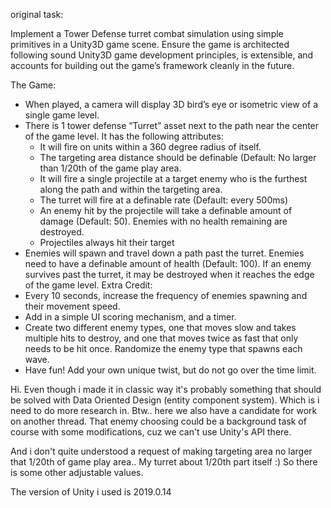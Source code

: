 original task:

Implement a Tower Defense turret combat simulation using simple primitives in a Unity3D game
scene. Ensure the game is architected following sound Unity3D game development principles,
is extensible, and accounts for building out the game’s framework cleanly in the future.

The Game:
  * When played, a camera will display 3D bird’s eye or isometric view of a single game
level.
  * There is 1 tower defense “Turret” asset next to the path near the center of the game
level. It has the following attributes:
      - It will fire on units within a 360 degree radius of itself.
      - The targeting area distance should be definable (Default: No larger than 1/20th of
the game play area.
      - It will fire a single projectile at a target enemy who is the furthest along the path
and within the targeting area.
      - The turret will fire at a definable rate (Default: every 500ms)
      - An enemy hit by the projectile will take a definable amount of damage (Default:
50). Enemies with no health remaining are destroyed.
      - Projectiles always hit their target
  * Enemies will spawn and travel down a path past the turret. Enemies need to have a
definable amount of health (Default: 100). If an enemy survives past the turret, it may be
destroyed when it reaches the edge of the game level.
Extra Credit:
  * Every 10 seconds, increase the frequency of enemies spawning and their movement
speed.
  * Add in a simple UI scoring mechanism, and a timer.
  * Create two different enemy types, one that moves slow and takes multiple hits to
destroy, and one that moves twice as fast that only needs to be hit once. Randomize the
enemy type that spawns each wave.
  * Have fun! Add your own unique twist, but do not go over the time limit.


Hi.
Even though i made it in classic way it's probably something that should be solved with Data Oriented Design 
(entity component system). Which is i need to do more research in. Btw.. here we also have a candidate for work on another thread. That 
enemy choosing could be a background task of course with some modifications, cuz we can't use Unity's API there.

And i don't quite understood a request of making targeting area no larger that 1/20th of game play area.. My turret about 1/20th part itself :) So there is some other adjustable values.

The version of Unity i used is 2019.0.14
